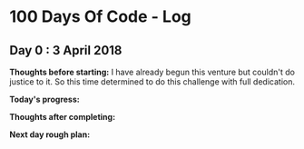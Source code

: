 # 100 Days Of Code - Log

<!-- TEMPLETE
## Day : October 2018

**Thoughts before starting:**

**Today's progress:**

**Thoughts after completing:**

**Next day rough plan:**t
-->
## Day 0 : 3 April 2018

**Thoughts before starting:** I have already begun this venture but couldn't do justice to it. So this time determined to do this challenge with full dedication.

**Today's progress:** 

**Thoughts after completing:**

**Next day rough plan:** 